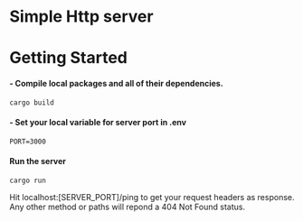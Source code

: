 # Simple Http server

# Getting Started

#### - Compile local packages and all of their dependencies.
```
cargo build
```
#### - Set your local variable for server port in .env
```
PORT=3000
```
#### Run the server
``` 
cargo run
```

Hit localhost:[SERVER_PORT]/ping to get your request headers as response.
Any other method or paths will repond a 404 Not Found status.